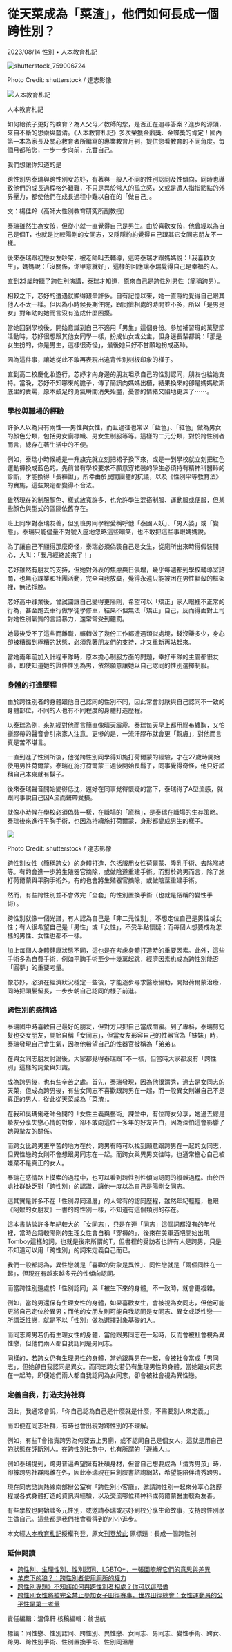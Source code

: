 # 從天菜成為「菜渣」，他們如何長成一個跨性別？

2023/08/14 性別 • 人本教育札記

![shutterstock_759006724](https://bucket-image.inkmaginecms.com/version/list/1/image/2024/06/2bbfb267-8830-44f7-b69b-c8188b8e7252.jpg)

Photo Credit: shutterstock / 達志影像

![人本教育札記](https://bucket-image.inkmaginecms.com/version/list/1/image/2024/05/3d5557c4-4a35-47d6-b0e3-bfbba36626c9.png)

人本教育札記

如何給孩子更好的教育？為人父母／教師的您，是否正在追尋答案？進步的源頭，來自不斷的思索與釐清。《人本教育札記》多次榮獲金鼎獎、金蝶獎的肯定！國內第一本為家長及關心教育者所編寫的專業教育月刊，提供您看教育的不同角度。每個月都陪您，一步一步向前，充實自己。

我們想讓你知道的是

跨性別男泰瑞與跨性別女芯妤，有著與一般人不同的性別認同及性傾向，同時也導致他們的成長過程格外艱難，不只是異於常人的孤立感，又或是遭人指指點點的外界壓力，都使他們在成長過程中難以自在的「做自己」。

文：楊佳羚（高師大性別教育研究所副教授）

泰瑞雖然生為女孩，但從小就一直覺得自己是男生。由於喜歡女孩，他曾經以為自己是個T，也就是比較陽剛的女同志，又隱隱約約覺得自己跟其它女同志朋友不一樣。

後來泰瑞跟初戀女友吵架，被老師叫去輔導，這時泰瑞才跟媽媽說：「我喜歡女生」，媽媽說：「沒關係，你甲意就好」，這樣的回應讓泰瑞覺得自己是幸福的人。

直到23歲時聽了跨性別演講，泰瑞才知道，原來自己是跨性別男性（簡稱跨男）。

相較之下，芯妤的遭遇就顯得艱辛許多。自有記憶以來，她一直隱約覺得自己跟其他人不太一樣。但因為小時候長期住院，跟同儕相處的時間並不多，所以「是男是女」對年幼的她而言沒有造成什麼困擾。

當她回到學校後，開始意識到自己不適用「男生」這個身份。參加補習班的萬聖節活動時，芯妤很想跟其他女同學一樣，扮成仙女或公主，但身邊長輩都說：「那是女生扮的，你是男生，這樣很奇怪」，最後她只好不甘願地扮成巫師。

因為這件事，讓她從此不敢再表現出違背性別刻板印象的樣子。

直到高二校慶化妝遊行，芯妤才向身邊的朋友坦承自己的性別認同，朋友也給她支持。當晚，芯妤不知哪來的膽子，傳了簡訊向媽媽出櫃，結果換來的卻是媽媽歇斯底里的責罵，原本鼓足的勇氣瞬間消失殆盡，憂鬱的情緒又陷地更深了⋯⋯。

### 學校與職場的經驗

許多人以為只有兩性──男性與女性，而且過往也常以「藍色」、「紅色」做為男女的顏色分類，包括男女廁標幟、男女生制服等等。這樣的二元分類，對於跨性別者而言，總存在著生活中的不便。

例如，泰瑞小時候總是一升旗完就立刻把裙子換下來，或是一到學校就立刻把紅色運動褲換成藍色的。先前曾有學校要求不願意穿裙裝的學生必須持有精神科醫師的診斷，才能換得「長褲證」，所幸由於民間團體的抗議，以及《性別平等教育法》的實施，這些規定都變得不合法。

雖然現在的制服顏色、樣式放寬許多，也允許學生混搭制服、運動服或便服，但某些顏色與型式的區隔依舊存在。

班上同學對泰瑞友善，但別班男同學總愛稱呼他「泰國人妖」、「男人婆」或「變態」。泰瑞只能儘量不對號入座地忽略這些嘲笑，也不敢把這些事跟媽媽說。

為了讓自己不顯得那麼奇怪，泰瑞必須偽裝自己是女生，從廁所出來時得假裝開心，大叫：「我月經終於來了！」

芯妤雖然有朋友的支持，但她對外表的焦慮與日俱增，幾乎每週都到學校輔導室諮商，也無心課業和社團活動，完全自我放棄，覺得永遠只能被困在男性軀殼的框架裡，無法掙脫。

芯妤高中肄業後，曾試圖讓自己變得更陽剛，希望可以「矯正」家人眼裡不正常的行為，甚至跑去車行做學徒學修車，結果不但無法「矯正」自己，反而得面對上司對她性別氣質的言語暴力，還常常受到體罰。

她最後受不了這些而離職，輾轉做了幾份工作都遭遇類似處境，錢沒賺多少，身心卻被糟蹋到極糟的狀態，必須靠著朋友們的支持，才又重新再站起來。

當她兩年前加入計程車隊時，原本擔心制服方面的問題，幸好車隊的主管都很友善，即使知道她的證件性別為男，依然願意讓她以自己認同的性別選擇制服。

### 身體的打造歷程

由於跨性別者的身體跟他自己認同的性別不同，因此常會討厭與自己認同不一致的身體部位，不同的人也有不同程度的身體打造歷程。

以泰瑞為例，來初經對他而言簡直像晴天霹靂。泰瑞每天早上都用膠布纏胸，又怕撕膠帶的聲音會引來家人注意。更慘的是，一流汗膠布就會更「親膚」，對他而言真是苦不堪言。

一直到進了性別所後，他從跨性別同學得知施打荷爾蒙的經驗，才在27歲時開始使用男性荷爾蒙。泰瑞在施打荷爾蒙三週後開始長鬍子，同事覺得奇怪，他只好謊稱自己本來就有鬍子。

後來泰瑞聲音開始變得低沈，還好在同事覺得懷疑的當下，泰瑞得了A型流感，就跟同事說自己因A流而聲帶受損。

就像小時候在學校必須偽裝一樣，在職場的「謊稱」，是泰瑞在職場的生存策略。泰瑞後來進行平胸手術，也因為持續施打荷爾蒙，身形都變成男生的樣子。

![](https://bucket-image.inkmaginecms.com/version/list/1/image/2024/07/654f1aba-ec16-4d16-8489-1f3292e94179.jpg)

Photo Credit: shutterstock / 達志影像

跨性別女性（簡稱跨女）的身體打造，包括服用女性荷爾蒙、隆乳手術、去除喉結等。有的會進一步將生殖器官摘除，或做陰道重建手術。而對於跨男而言，除了施打荷爾蒙與平胸手術外，有的也會將生殖器官摘除，或做陰莖重建手術。

然而，有些跨性別並不會做完「全套」的性別置換手術（也就是俗稱的變性手術）。

跨性別就像一個光譜，有人認為自己是「非二元性別」，不想定位自己是男性或女性；有人很希望自己是「男性」或「女性」，不受半點懷疑；而每個人想要成為怎樣的男性、女性也都不一樣。

加上每個人身體健康狀態不同，這也是在考慮身體打造時的重要因素。此外，這些手術多為自費手術，例如平胸手術至少十幾萬起跳，經濟因素也成為跨性別能否「圓夢」的重要考量。

像芯妤，必須在經濟狀況穩定一些後，才能逐步尋求醫療協助，開始荷爾蒙治療，同時把頭髮留長，一步步朝自己認同的樣子前進。

### 跨性別的感情路

泰瑞國中時喜歡自己最好的朋友，但對方只把自己當成閨蜜。到了專科，泰瑞剪短髮也交女朋友，開始自稱「女同志」，但當女友形容自己的性器官為「妹妹」時，泰瑞發現自己會生氣，因為他希望自己的性器官被稱為「弟弟」。

在與女同志朋友討論後，大家都覺得泰瑞跟T不一樣，但當時大家都沒有「跨性別」這樣的詞彙與知識。

成為跨男後，也有些辛苦之處。首先，泰瑞發現，因為他很清秀，過去是女同志的天菜，但成為跨男後，有些女同志不喜歡跟跨男在一起，而一般異女則嫌自己不是真正的男人，從此從天菜成為「菜渣」。

在我和吳瑪悧老師合開的「女性主義與藝術」課堂中，有位跨女分享，她過去總是摯友分享失戀心情的對象，卻不敢向這位十多年的好友告白，因為深怕這會影響了她與摯友的關係。

而跨女比跨男更辛苦的地方在於，跨男有時可以找到願意跟跨男在一起的女同志，但異性戀跨女則不會想跟男同志在一起。而跨女與異男交往時，也通常擔心自己被嫌棄不是真正的女人。

泰瑞在感情路上摸索的過程中，也可以看到跨性別性傾向認同的複雜過程。由於所處社群缺乏對「跨性別」的認識，讓他一度以為自己是陽剛女同志。

這其實是許多不在「性別界同溫層」的人常有的認同歷程，雖然年紀輕輕，也跟《阿嬤的女朋友》一書的跨性別一樣，不知道有這個類別的存在。

這本書訪談許多年紀較大的「女同志」，只是在連「同志」這個詞都沒有的年代裡，當時台籍較陽剛的生理女性會自稱「穿褲的」，後來在美軍酒吧開始出現Tomboy這樣的詞，也就是後來所謂的T，但書裡的受訪者也許有人是跨男，只是不知道可以用「跨性別」的詞來定義自己而已。

我們一般都認為，異性戀就是「喜歡的對象是異性」、同性戀就是「兩個同性在一起」，但現在有越來越多元的性傾向認同。

而當跨性別還處於「性別認同」與「被生下來的身體」不一致時，就會更複雜。

例如，當跨男還保有生理女性的身體，如果喜歡女生，會被視為女同志，但他可能更將自己定位於異男；而他的女朋友則可能自我認同是女同志、異女或泛性戀──所謂泛性戀，就是不以「性別」做為選擇對象基礎的人。

而同志跨男若仍有生理女性的身體，當他跟男同志在一起時，反而會被社會視為異性戀，但他們兩人都自我認同是男同志。

同樣的，若跨女仍有生理男性的身體，當她跟異男在一起，會被社會當成「男同志」，但她卻自我認同是異女。而同志跨女若仍有生理男性的身體，當她跟女同志在一起時，即便她們兩人都自我認同為女同志，卻會被社會視為異性戀。

### 定義自我，打造支持社群

因此，我通常會說，「你自己認為自己是什麼就是什麼，不需要別人來定義。」

而即便在同志社群，有時也會出現對跨性別的不理解。

例如，有些T會指責跨男為何要去上男廁，或不認同自己是個女人，這就是用自己的狀態在評斷別人。在跨性別社群中，也有所謂的「邊緣人」。

例如泰瑞提到，跨男普遍希望擁有壯碩身材，但當自己想要成為「清秀男孩」時，卻被跨男社群隔離在外，因此泰瑞現在自創臉書諮詢網站，希望能陪伴清秀跨男。

現在同志諮詢熱線南部辦公室有「跨性別小客廳」，邀請跨性別一起來分享心路歷程或各式身體打造的資訊與經驗，以及交流哪位精神科或荷爾蒙醫生較為友善。

有些學校也開始談多元性別，或邀請泰瑞或芯妤到校分享生命故事，支持跨性別學生做自己。這些都是我們社會看得到的小小進步。

本文經[人本教育札記](https://hef.org.tw/ "人本教育札記")授權刊登，原文[刊登於此](https://living.hef.org.tw/notes/detail/20/262 "刊登於此") 原標題：長成一個跨性別

### 延伸閱讀

-   [跨性別、生理性別、性別認同、LGBTQ+，一張圖瞭解它們的意思與差異](https://www.thenewslens.com/article/148780)
-   [羊皮下的狼？：跨性別者使用廁所的權力](https://www.thenewslens.com/article/42129)
-   [跨性別專題》不知該如何與跨性別者相處？你可以這麼做](https://www.thenewslens.com/feature/2016transgender/35720)
-   [跨性別女性將被完全禁止參加女子田徑賽事，世界田徑總會：女性運動員的公平性是第一考量](https://www.thenewslens.com/article/183029)

責任編輯：溫偉軒 核稿編輯：翁世航

標籤：同性戀、性別認同、跨性別、異性戀、女同志、男同志、變性手術、跨女、跨男、跨性別手術、性別置換手術、性別同溫層
